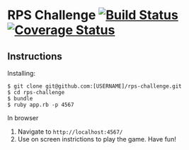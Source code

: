 # RPS Challenge [![Build Status](https://travis-ci.org/amaalali/rps-challenge.svg?branch=master)](https://travis-ci.org/amaalali/rps-challenge) [![Coverage Status](https://coveralls.io/repos/github/makersacademy/rps-challenge/badge.svg)](https://coveralls.io/github/makersacademy/rps-challenge)

Instructions
-------
Installing:

```
$ git clone git@github.com:[USERNAME]/rps-challenge.git
$ cd rps-challenge
$ bundle
$ ruby app.rb -p 4567
```

In browser

1. Navigate to ```http://localhost:4567/```
2. Use on screen instrictions to play the game. Have fun!
